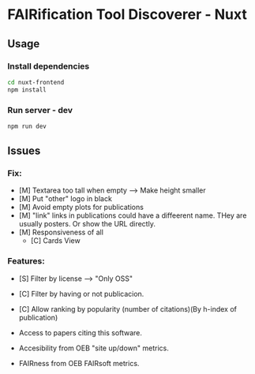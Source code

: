 # FAIRification Tool Discoverer - Nuxt

## Usage

### Install dependencies

```sh
cd nuxt-frontend 
npm install
```
### Run server - dev
```sh
npm run dev
```

## Issues 

### Fix:
 - [M] Textarea too tall when empty --> Make height smaller
 - [M] Put "other" logo in black
 - [M] Avoid empty plots for publications
 - [M] "link" links in publications could have a diffeerent name. THey are usually posters. Or show the URL directly.
 - [M] Responsiveness of all
    - [C] Cards View

### Features: 
 - [S] Filter by license --> "Only OSS"
 - [C] Filter by having or not publicacion.
 - [C] Allow ranking by popularity (number of citations)(By h-index of publication)

 - Access to papers citing this software.
 - Accesibility from OEB "site up/down" metrics.
 - FAIRness from OEB FAIRsoft metrics.
 